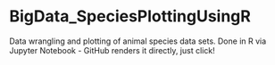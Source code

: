 # BigData_SpeciesPlottingUsingR
Data wrangling and plotting of animal species data sets. Done in R via Jupyter Notebook - GitHub renders it directly, just click!
